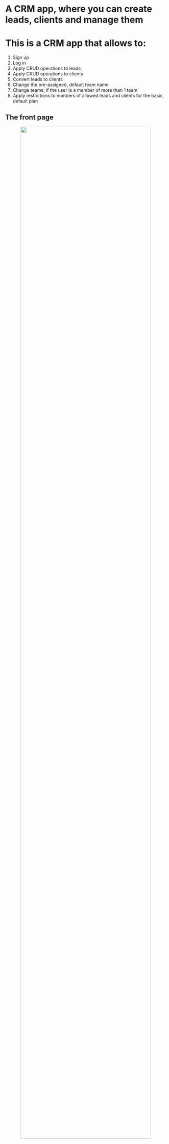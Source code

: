 # A CRM app, where you can create leads, clients and manage them

# This is a CRM app that allows to:

1. Sign up
2. Log in
3. Apply CRUD operations to leads
4. Apply CRUD operations to clients
5. Convert leads to clients
6. Change the pre-assigned, default team name
7. Change teams, if the user is a member of more than 1 team
8. Apply restrictions to numbers of allowed leads and clients for the basic, default plan

## The front page

<p align="center">
    <img style="width:90%" src="src/images-readme/front-page.jpg">
</p>

## The about page

<p align="center">
    <img style="width:90%" src="src/images-readme/about-page.jpg">
</p>

## The sign up page

<p align="center">
    <img style="width:90%" src="src/images-readme/signup-page.jpg">
</p>

## The login page

<p align="center">
    <img style="width:90%" src="src/images-readme/login-page.jpg">
</p>

<!--Team-->

## Team

When a user signs up, a new team gets created with the name "The team name" and the user is added as a member of this team. After logging in, the user can edit the team name or switch teams, if the user is a member of more than 2 teams.

<p align="center">
    <img style="width:100%" src="src/images-readme/team/team-details.jpg">
</p>

<p>Editing the team name, to Superteam in this case:</p>

<p align="center">
    <img style="width:90%" src="src/images-readme/team/team-edit.jpg">
</p>

When an action was successful, the app returns the user to the account page and prints out a success message:

<p align="center">
    <img style="width:90%" src="src/images-readme/team/team-edit-success.jpg">
</p>

By pressing on the "Switch team" button on team's details page, he user can view the list of teams the user is a member of. A team can be activated by pressing "Activate team" button:

<p align="center">
    <img style="width:90%" src="src/images-readme/team/team-switch.jpg">
</p>

The active team gets green background:

<p align="center">
    <img style="width:90%" src="src/images-readme/team/team-switch-success.jpg">
</p>

<!--Leads-->

## Leads

<p align="center">
    <img style="width:90%" src="src/images-readme/lead/lead-empty.jpg">
</p>

<p align="center">
    <img style="width:90%" src="src/images-readme/lead/lead-add.jpg">
</p>

<p align="center">
    <img style="width:90%" src="src/images-readme/lead/lead-list.jpg">
</p>

<p align="center">
    <img style="width:90%" src="src/images-readme/lead/lead-limit.jpg">
</p>

<p align="center">
    <img style="width:90%" src="src/images-readme/lead/lead-details.jpg">
</p>

<p align="center">
    <img style="width:90%" src="src/images-readme/lead/lead-edit.jpg">
</p>

<p align="center">
    <img style="width:90%" src="src/images-readme/lead/lead-converted-to-client.jpg">
</p>

<p align="center">
    <img style="width:90%" src="src/images-readme/lead/lead-export-csv.jpg">
</p>

<!--Clients-->

## Clients

<p align="center">
    <img style="width:90%" src="src/images-readme/client/client-list.jpg">
</p>

<p align="center">
    <img style="width:90%" src="src/images-readme/client/client-details.jpg">
</p>

<p align="center">
    <img style="width:90%" src="src/images-readme/client/client-comments-and-files.jpg">
</p>
